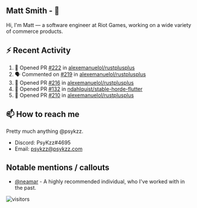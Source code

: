 <!--
[![PsyKzz's github stats](https://github-readme-stats.vercel.app/api?username=psykzz&show_icons=true)](https://github.com/anuraghazra/github-readme-stats)
-->

## Matt Smith - 👋
Hi, I'm Matt — a software engineer at Riot Games, working on a wide variety of commerce products.

## ⚡ Recent Activity

<!--START_SECTION:activity-->
1. 💪 Opened PR [#222](https://github.com/alexemanuelol/rustplusplus/pull/222) in [alexemanuelol/rustplusplus](https://github.com/alexemanuelol/rustplusplus)
2. 🗣 Commented on [#219](https://github.com/alexemanuelol/rustplusplus/issues/219) in [alexemanuelol/rustplusplus](https://github.com/alexemanuelol/rustplusplus)
3. 💪 Opened PR [#216](https://github.com/alexemanuelol/rustplusplus/pull/216) in [alexemanuelol/rustplusplus](https://github.com/alexemanuelol/rustplusplus)
4. 💪 Opened PR [#132](https://github.com/ndahlquist/stable-horde-flutter/pull/132) in [ndahlquist/stable-horde-flutter](https://github.com/ndahlquist/stable-horde-flutter)
5. 💪 Opened PR [#210](https://github.com/alexemanuelol/rustplusplus/pull/210) in [alexemanuelol/rustplusplus](https://github.com/alexemanuelol/rustplusplus)
<!--END_SECTION:activity-->


## 📫 How to reach me

Pretty much anything @psykzz.

- Discord: PsyKzz#4695
- Email: psykzz@psykzz.com


## Notable mentions / callouts

 - [@neamar](https://github.com/neamar) - A highly recommended individual, who I've worked with in the past.


![visitors](https://visitor-badge.glitch.me/badge?page_id=psykzz/psykzz)


